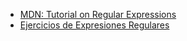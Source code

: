 * [MDN: Tutorial on Regular Expressions](https://developer.mozilla.org/en/docs/Web/JavaScript/Guide/Regular_Expressions)
* [Ejercicios de Expresiones Regulares](regexpejercicios.md)
